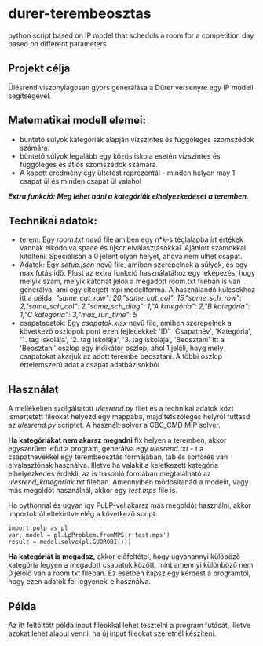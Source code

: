 # durer-terembeosztas
python script based on IP model that scheduls a room for a competition day based on different parameters

## Projekt célja

Ülésrend viszonylagosan gyors generálása a Dűrer versenyre egy IP modell segítségével.

## Matematikai modell elemei:

- büntető súlyok kategóriák alapján vízszintes és függőleges szomszédok számára.
- büntető súlyok legalább egy közös iskola esetén vízszintes és függőleges és átlós szomszédok számára.
- A kapott eredmény egy ültetést reprezentál - minden helyen may 1 csapat ül és minden csapat ül valahol

***Extra funkció: Meg lehet adni a kategóriák elhelyezkedését a teremben.***

## Technikai adatok:

- terem: Egy *room.txt nevű* file amiben egy n*k-s téglalapba írt értékek vannak elkódolva space és újsor elválasztásokkal. Ajánlott számokkal kitölteni. Speciálisan a 0 jelent olyan helyet, ahova nem ülhet csapat.
- Adatok: Egy *setup.json* nevű file, amiben szerepelnek a súlyok, és egy max futás idő. Plust az extra funkció használatához egy leképezés, hogy melyik szám, melyik katóriát jelöli a megadott room.txt fileban is van generálva, ami egy elterjett mpi modellforma.
A használandó kulcsokhoz itt a példa: *"same_cat_row": 20,"same_cat_col": 15,"same_sch_row": 2,"same_sch_col": 2,"same_sch_diag": 1,"A kategória": 2,"B kategória": 1,"C kategória": 3,"max_run_time": 5*
- csapatadatok: Egy *csapatok.xlsx* nevű file, amiben szerepelnek a következő oszlopok pont ezen fejlecekkel: 'ID', 'Csapatnév', 'Kategória', '1. tag iskolája', '2. tag iskolája', '3. tag iskolája', 'Beosztani'
Itt a 'Beosztani' oszlop egy indikátor oszlop, ahol 1 jelöli, hoyg mely csapatokat akarjuk az adott terembe beosztani. A többi oszlop értelemszerű adat a csapat adatbázisokból

## Használat

A mellékelten szolgáltatott *ulesrend.py* filet és a technikai adatok közt ismertetett fileokat helyezd egy mappába, majd tetszőleges helyről futtasd az *ulesrend.py* scriptet. A használt solver a CBC_CMD MIP solver.

**Ha kategóriákat nem akarsz megadni** fix helyen a teremben, akkor egyszerűen lefut a program, generálva egy *ulesrend.txt -* t a csapatnevekkel egy terembeosztás formájában, tab és sortörés van elválasztónak használva. Illetve ha valakit a keletkezett kategória elhelyezkedés érdekli, az is hasonló formában megtalálható az *ulesrend_kategoriak.txt* fileban.
Amennyiben módosítanád a modellt, vagy más megoldót használnál, akkor egy *test.mps* file is. 

Ha pythonnal és ugyan így PuLP-vel akarsz más megoldót használni, akkor importoktól eltekintve elég a következő script:

```
import pulp as pl
var, model = pl.LpProblem.fromMPS(r'test.mps')
result = model.solve(pl.GUOROBI()))
```

**Ha kategóriát is megadsz,** akkor előfeltétel, hogy ugyanannyi külöböző kategória legyen a megadott csapatok között, mint amennyi különböző nem 0 jelölő van a room.txt fileban. Ez esetben kapsz egy kérdést a programtól, hogy ezen adatok fel legyenek-e használva.

## Példa
Az itt feltöltött példa input fileokkal lehet tesztelni a program futását, illetve azokat lehet alapul venni, ha új input fileokat szeretnél készíteni.
